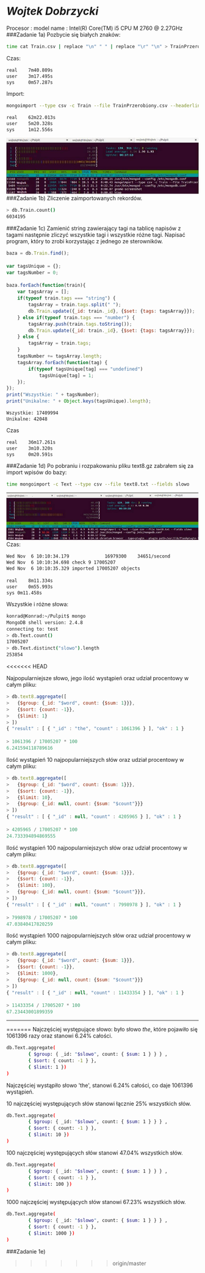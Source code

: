 # *Wojtek Dobrzycki*

Procesor :
model name      : Intel(R) Core(TM) i5 CPU       M 2760  @ 2.27GHz
###Zadanie 1a)
Pozbycie się białych znaków:
```sh
time cat Train.csv | replace "\n" " " | replace "\r" "\n" > TrainPrzerobiony.csv
```
Czas:
```
real    7m40.809s
user    3m17.495s
sys     0m57.287s
```
Import:
```sh
mongoimport --type csv -c Train --file TrainPrzerobiony.csv --headerline
```
```
real    62m22.013s
user    5m20.328s
sys     1m12.556s
```
![](../images/wdobrzycki/Zadanie.JPG)
###Zadanie 1b)
Zliczenie zaimportowanych rekordów.
```sh
> db.Train.count()
6034195
```
###Zadanie 1c)
Zamienić string zawierający tagi na tablicę napisów z tagami następnie zliczyć wszystkie tagi i wszystkie różne tagi. Napisać program, który to zrobi korzystając z jednego ze sterowników.
```js
baza = db.Train.find();

var tagsUnique = {};
var tagsNumber = 0;

baza.forEach(function(train){
    var tagsArray = [];
    if(typeof train.tags === "string") {
        tagsArray = train.tags.split(" ");
        db.Train.update({_id: train._id}, {$set: {tags: tagsArray}});
    } else if(typeof train.tags === "number") {
        tagsArray.push(train.tags.toString());
        db.Train.update({_id: train._id}, {$set: {tags: tagsArray}});
    } else {
        tagsArray = train.tags;
    }
    tagsNumber += tagsArray.length;
    tagsArray.forEach(function(tag) {
        if(typeof tagsUnique[tag] === "undefined")
            tagsUnique[tag] = 1;
    });
});
print("Wszystkie: " + tagsNumber);
print("Unikalne: " + Object.keys(tagsUnique).length);
```
```
Wszystkie: 17409994
Unikalne: 42048
```
Czas
```
real    36m17.261s
user    3m10.320s
sys     0m20.591s
```
###Zadanie 1d)
Po pobraniu i rozpakowaniu pliku text8.gz zabrałem się za import wpisów do bazy:
```sh
time mongoimport -c Text --type csv --file text8.txt --fields slowo
```
![](../images/wdobrzycki/Zadaniee.JPG)
Czas:
```
Wed Nov  6 10:10:34.179 			16979300	34651/second
Wed Nov  6 10:10:34.698 check 9 17005207
Wed Nov  6 10:10:35.329 imported 17005207 objects

real	8m11.334s
user	0m55.993s
sys	0m11.458s
```



Wszystkie i różne słowa:
```sh
konrad@Konrad:~/Pulpit$ mongo
MongoDB shell version: 2.4.8
connecting to: test
> db.Text.count()
17005207
> db.Text.distinct("slowo").length
253854
```
<<<<<<< HEAD

Najpopularniejsze słowo, jego ilość wystąpień oraz udział procentowy w całym pliku:

```js
> db.text8.aggregate([
> 	{$group: {_id: "$word", count: {$sum: 1}}},
> 	{$sort: {count: -1}},
> 	{$limit: 1}
> ])
{ "result" : [ { "_id" : "the", "count" : 1061396 } ], "ok" : 1 }

> 1061396 / 17005207 * 100
6.241594118789616
```

Ilość wystąpień 10 najpopularniejszych słów oraz udział procentowy w całym pliku:

```js
> db.text8.aggregate([
> 	{$group: {_id: "$word", count: {$sum: 1}}},
> 	{$sort: {count: -1}},
> 	{$limit: 10},
> 	{$group: {_id: null, count: {$sum: "$count"}}}
> ])
{ "result" : [ { "_id" : null, "count" : 4205965 } ], "ok" : 1 }

> 4205965 / 17005207 * 100
24.733394894869555
```

Ilość wystąpień 100 najpopularniejszych słów oraz udział procentowy w całym pliku:

```js
> db.text8.aggregate([
> 	{$group: {_id: "$word", count: {$sum: 1}}},
> 	{$sort: {count: -1}},
> 	{$limit: 100},
> 	{$group: {_id: null, count: {$sum: "$count"}}},
> ])
{ "result" : [ { "_id" : null, "count" : 7998978 } ], "ok" : 1 }

> 7998978 / 17005207 * 100
47.03840417820259
```

Ilość wystąpień 1000 najpopularniejszych słów oraz udział procentowy w całym pliku:

```js
> db.text8.aggregate([
> 	{$group: {_id: "$word", count: {$sum: 1}}},
> 	{$sort: {count: -1}},
> 	{$limit: 1000},
> 	{$group: {_id: null, count: {$sum: "$count"}}}
> ])
{ "result" : [ { "_id" : null, "count" : 11433354 } ], "ok" : 1 }

> 11433354 / 17005207 * 100
67.23443001899359
```

---
=======
Najczęściej występujące słowo: było słowo *the*, które pojawiło się 1061396 razy oraz stanowi 6.24% całości. 
```sh
db.Text.aggregate(
        { $group: { _id: "$slowo", count: { $sum: 1 } } } , 
        { $sort: { count: -1 } }, 
        { $limit: 1 })
)
```
Najczęściej wystąpiło słowo 'the', stanowi 6.24% całości, co daje 1061396 wystąpień.

10 najczęściej występujących słów stanowi łącznie 25% wszystkich słów.
```sh
db.Text.aggregate(
        { $group: { _id: "$slowo", count: { $sum: 1 } } } ,
        { $sort: { count: -1 } },
        { $limit: 10 })
)
```
100 najczęściej występujących słów stanowi 47.04% wszystkich słów.
```sh
db.Text.aggregate(
        { $group: { _id: "$slowo", count: { $sum: 1 } } } ,
        { $sort: { count: -1 } },
        { $limit: 100 })
)
```
1000 najczęściej występujących słów stanowi 67.23% wszystkich słów.
```sh
db.Text.aggregate(
        { $group: { _id: "$slowo", count: { $sum: 1 } } } ,
        { $sort: { count: -1 } },
        { $limit: 1000 })
)
```
###Zadanie 1e)
    

	
	


>>>>>>> origin/master



